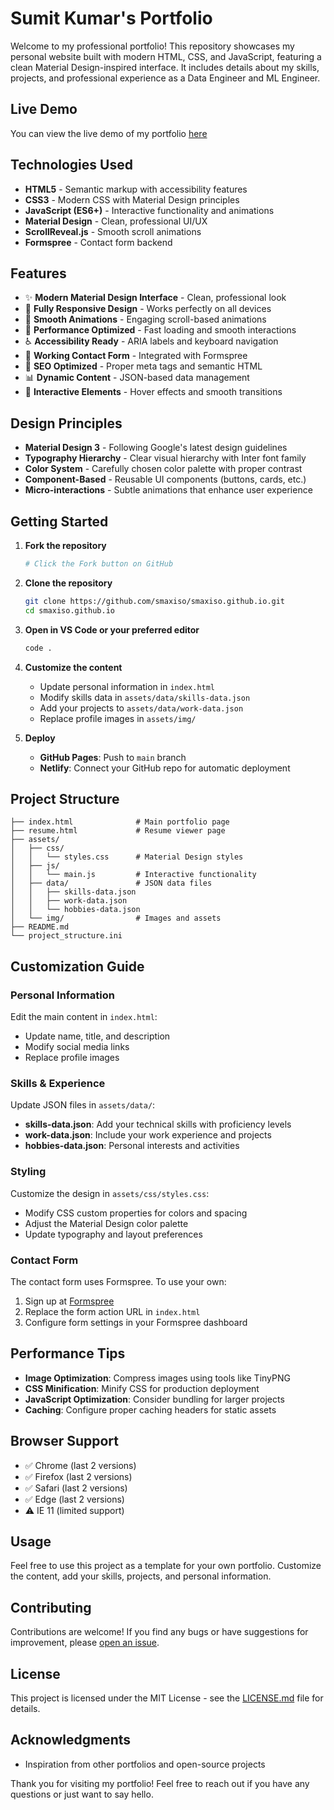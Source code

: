Sumit Kumar's Portfolio
======================

Welcome to my professional portfolio! This repository showcases my personal website built with modern HTML, CSS, and JavaScript, featuring a clean Material Design-inspired interface. It includes details about my skills, projects, and professional experience as a Data Engineer and ML Engineer.

Live Demo
---------

You can view the live demo of my portfolio [here](https://smaxiso.github.io)

Technologies Used
-----------------

*   **HTML5** - Semantic markup with accessibility features
*   **CSS3** - Modern CSS with Material Design principles
*   **JavaScript (ES6+)** - Interactive functionality and animations
*   **Material Design** - Clean, professional UI/UX
*   **ScrollReveal.js** - Smooth scroll animations
*   **Formspree** - Contact form backend

Features
--------

*   ✨ **Modern Material Design Interface** - Clean, professional look
*   📱 **Fully Responsive Design** - Works perfectly on all devices
*   🎨 **Smooth Animations** - Engaging scroll-based animations
*   🚀 **Performance Optimized** - Fast loading and smooth interactions
*   ♿ **Accessibility Ready** - ARIA labels and keyboard navigation
*   📧 **Working Contact Form** - Integrated with Formspree
*   🎯 **SEO Optimized** - Proper meta tags and semantic HTML
*   📊 **Dynamic Content** - JSON-based data management
*   🌟 **Interactive Elements** - Hover effects and smooth transitions

Design Principles
-----------------

*   **Material Design 3** - Following Google's latest design guidelines
*   **Typography Hierarchy** - Clear visual hierarchy with Inter font family
*   **Color System** - Carefully chosen color palette with proper contrast
*   **Component-Based** - Reusable UI components (buttons, cards, etc.)
*   **Micro-interactions** - Subtle animations that enhance user experience

Getting Started
---------------

1. **Fork the repository**
   ```bash
   # Click the Fork button on GitHub
   ```

2. **Clone the repository**
   ```bash
   git clone https://github.com/smaxiso/smaxiso.github.io.git
   cd smaxiso.github.io
   ```

3. **Open in VS Code or your preferred editor**
   ```bash
   code .
   ```

4. **Customize the content**
   - Update personal information in `index.html`
   - Modify skills data in `assets/data/skills-data.json`
   - Add your projects to `assets/data/work-data.json`
   - Replace profile images in `assets/img/`

5. **Deploy**
   - **GitHub Pages**: Push to `main` branch
   - **Netlify**: Connect your GitHub repo for automatic deployment

Project Structure
-----------------

```
├── index.html              # Main portfolio page
├── resume.html             # Resume viewer page  
├── assets/
│   ├── css/
│   │   └── styles.css      # Material Design styles
│   ├── js/
│   │   └── main.js         # Interactive functionality
│   ├── data/               # JSON data files
│   │   ├── skills-data.json
│   │   ├── work-data.json
│   │   └── hobbies-data.json
│   └── img/                # Images and assets
├── README.md
└── project_structure.ini
```

Customization Guide
------------------

### Personal Information
Edit the main content in `index.html`:
- Update name, title, and description
- Modify social media links
- Replace profile images

### Skills & Experience  
Update JSON files in `assets/data/`:
- **skills-data.json**: Add your technical skills with proficiency levels
- **work-data.json**: Include your work experience and projects
- **hobbies-data.json**: Personal interests and activities

### Styling
Customize the design in `assets/css/styles.css`:
- Modify CSS custom properties for colors and spacing
- Adjust the Material Design color palette
- Update typography and layout preferences

### Contact Form
The contact form uses Formspree. To use your own:
1. Sign up at [Formspree](https://formspree.io)
2. Replace the form action URL in `index.html`
3. Configure form settings in your Formspree dashboard

Performance Tips
---------------

- **Image Optimization**: Compress images using tools like TinyPNG
- **CSS Minification**: Minify CSS for production deployment  
- **JavaScript Optimization**: Consider bundling for larger projects
- **Caching**: Configure proper caching headers for static assets

Browser Support
---------------

- ✅ Chrome (last 2 versions)
- ✅ Firefox (last 2 versions)  
- ✅ Safari (last 2 versions)
- ✅ Edge (last 2 versions)
- ⚠️ IE 11 (limited support)


Usage
-----

Feel free to use this project as a template for your own portfolio. Customize the content, add your skills, projects, and personal information.

Contributing
------------

Contributions are welcome! If you find any bugs or have suggestions for improvement, please [open an issue](https://github.com/smaxiso/smaxiso.github.io/issues).

License
-------

This project is licensed under the MIT License - see the [LICENSE.md](LICENSE.md) file for details.

Acknowledgments
---------------

*   Inspiration from other portfolios and open-source projects

Thank you for visiting my portfolio! Feel free to reach out if you have any questions or just want to say hello.